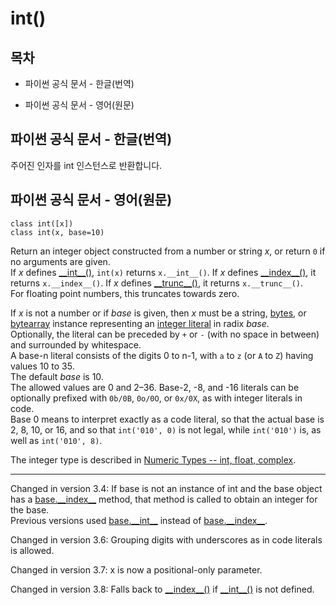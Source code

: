 # int()

## 목차

* 파이썬 공식 문서 - 한글(번역)
    
* 파이썬 공식 문서 - 영어(원문)

## 파이썬 공식 문서 - 한글(번역)

주어진 인자를 int 인스턴스로 반환합니다.

## 파이썬 공식 문서 - 영어(원문)

`class int([x])`<br>
`class int(x, base=10)`

Return an integer object constructed from a number or string *x*, or return `0` if no arguments are given.<br>
If *x* defines [\_\_int\_\_()](https://docs.python.org/3/reference/datamodel.html#object.__int__), `int(x)` returns `x.__int__()`. If *x* defines [\_\_index\_\_()](https://docs.python.org/3/reference/datamodel.html#object.__index__), it returns `x.__index__()`. If *x* defines [\_\_trunc\_\_()](https://docs.python.org/3/reference/datamodel.html#object.__trunc__), it returns `x.__trunc__()`.<br>
For floating point numbers, this truncates towards zero.

If *x* is not a number or if *base* is given, then *x* must be a string, [bytes](https://docs.python.org/3/library/stdtypes.html#bytes), or [bytearray](https://docs.python.org/3/library/stdtypes.html#bytearray) instance representing an [integer literal](https://docs.python.org/3/reference/lexical_analysis.html#integers) in radix *base*.<br>
Optionally, the literal can be preceded by `+` or `-` (with no space in between) and surrounded by whitespace.<br>
A base-n literal consists of the digits 0 to n-1, with `a` to `z` (or `A` to `Z`) having values 10 to 35.<br>
The default *base* is 10.<br>
The allowed values are 0 and 2–36. Base-2, -8, and -16 literals can be optionally prefixed with `0b/0B`, `0o/0O`, or `0x/0X`, as with integer literals in code.<br>
Base 0 means to interpret exactly as a code literal, so that the actual base is 2, 8, 10, or 16, and so that `int('010', 0)` is not legal, while `int('010')` is, as well as `int('010', 8)`.

The integer type is described in [Numeric Types -- int, float, complex](https://docs.python.org/3/library/stdtypes.html#typesnumeric).

------

Changed in version 3.4: If base is not an instance of int and the base object has a [base.\_\_index\_\_](https://docs.python.org/3/reference/datamodel.html#object.__index__) method, that method is called to obtain an integer for the base.<br>
Previous versions used [base.\_\_int\_\_](https://docs.python.org/3/reference/datamodel.html#object.__int__) instead of [base.\_\_index\_\_](https://docs.python.org/3/reference/datamodel.html#object.__index__).

Changed in version 3.6: Grouping digits with underscores as in code literals is allowed.

Changed in version 3.7: x is now a positional-only parameter.

Changed in version 3.8: Falls back to [\_\_index\_\_()](https://docs.python.org/3/reference/datamodel.html#object.__index__) if [\_\_int\_\_()](https://docs.python.org/3/reference/datamodel.html#object.__int__) is not defined.
